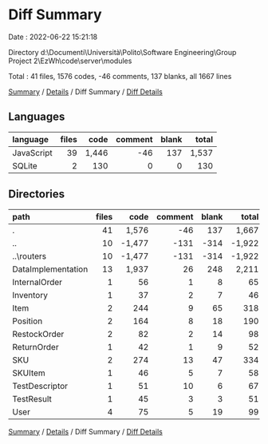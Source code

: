 # Diff Summary

Date : 2022-06-22 15:21:18

Directory d:\\Documenti\\Università\\Polito\\Software Engineering\\Group Project 2\\EzWh\\code\\server\\modules

Total : 41 files,  1576 codes, -46 comments, 137 blanks, all 1667 lines

[Summary](results.md) / [Details](details.md) / Diff Summary / [Diff Details](diff-details.md)

## Languages
| language | files | code | comment | blank | total |
| :--- | ---: | ---: | ---: | ---: | ---: |
| JavaScript | 39 | 1,446 | -46 | 137 | 1,537 |
| SQLite | 2 | 130 | 0 | 0 | 130 |

## Directories
| path | files | code | comment | blank | total |
| :--- | ---: | ---: | ---: | ---: | ---: |
| . | 41 | 1,576 | -46 | 137 | 1,667 |
| .. | 10 | -1,477 | -131 | -314 | -1,922 |
| ..\\routers | 10 | -1,477 | -131 | -314 | -1,922 |
| DataImplementation | 13 | 1,937 | 26 | 248 | 2,211 |
| InternalOrder | 1 | 56 | 1 | 8 | 65 |
| Inventory | 1 | 37 | 2 | 7 | 46 |
| Item | 2 | 244 | 9 | 65 | 318 |
| Position | 2 | 164 | 8 | 18 | 190 |
| RestockOrder | 2 | 82 | 2 | 14 | 98 |
| ReturnOrder | 1 | 42 | 1 | 9 | 52 |
| SKU | 2 | 274 | 13 | 47 | 334 |
| SKUItem | 1 | 46 | 5 | 7 | 58 |
| TestDescriptor | 1 | 51 | 10 | 6 | 67 |
| TestResult | 1 | 45 | 3 | 3 | 51 |
| User | 4 | 75 | 5 | 19 | 99 |

[Summary](results.md) / [Details](details.md) / Diff Summary / [Diff Details](diff-details.md)